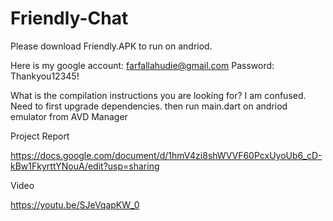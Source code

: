 # Friendly-Chat

Please download Friendly.APK to run on andriod.

Here is my google account:  farfallahudie@gmail.com Password: Thankyou12345!


What is the compilation instructions you are looking for? I am confused.
Need to first upgrade dependencies. then run main.dart on andriod emulator from AVD Manager 




Project Report

https://docs.google.com/document/d/1hmV4zi8shWVVF60PcxUyoUb6_cD-kBw1FkyrttYNouA/edit?usp=sharing

Video

https://youtu.be/SJeVqapKW_0

